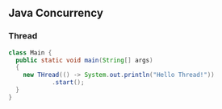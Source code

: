 ## Java Concurrency

### Thread

```java
class Main {
  public static void main(String[] args)
  {
    new THread(() -> System.out.println("Hello Thread!"))
            .start();
  }
}
```


